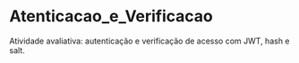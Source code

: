 # Atenticacao_e_Verificacao
Atividade avaliativa: autenticação e verificação de acesso com JWT, hash e salt.
